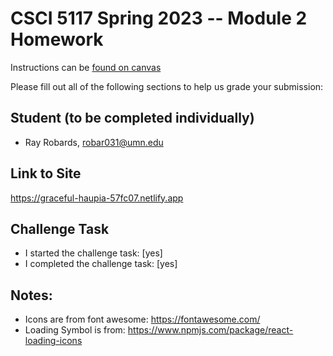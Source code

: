 # CSCI 5117 Spring 2023 -- Module 2 Homework


Instructions can be [found on canvas](https://canvas.umn.edu/courses/355584/pages/homework-2)

Please fill out all of the following sections to help us grade your submission:

## Student (to be completed individually)

* Ray Robards, robar031@umn.edu

## Link to Site

<https://graceful-haupia-57fc07.netlify.app>

## Challenge Task

* I started the challenge task: [yes]
* I completed the challenge task: [yes]

## Notes:
 * Icons are from font awesome: <https://fontawesome.com/>
 * Loading Symbol is from: <https://www.npmjs.com/package/react-loading-icons>

